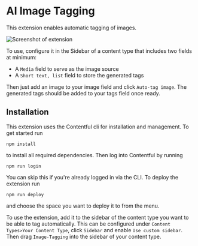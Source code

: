 # AI Image Tagging

This extension enables automatic tagging of images.

![Screenshot of extension](http://contentful.github.io/extensions/assets/ai-image-tagging.jpg "Screenshot of extension")

To use, configure it in the Sidebar of a content type that includes two fields at minimum:

 - A `Media` field to serve as the image source
 - A `Short text, list` field to store the generated tags

Then just add an image to your image field and click `Auto-tag image`. The generated 
tags should be added to your tags field once ready.

 ## Installation

This extension uses the Contentful cli for installation and management. To get started
run

`npm install`

to install all required dependencies.
Then log into Contentful by running

`npm run login` 

You can skip this if you're already logged in via the CLI. To deploy the extension run

`npm run deploy`

and choose the space you want to deploy it to from the menu.

To use the extension, add it to the sidebar of the content type you want to be able to tag automatically.
This can be configured under `Content Types>Your Content Type`, click `Sidebar` and enable `Use custom sidebar`. Then drag
`Image-Tagging` into the sidebar of your content type.
